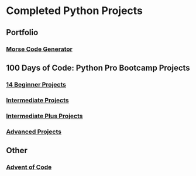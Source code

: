 # Completed Python Projects

## Portfolio
### [Morse Code Generator](https://github.com/rachanahegde/python-morse-code-generator)

## 100 Days of Code: Python Pro Bootcamp Projects
### [14 Beginner Projects](https://github.com/rachanahegde/python-pro-bootcamp-beginner-projects)
### [Intermediate Projects](https://github.com/rachanahegde/python-pro-bootcamp-intermediate-projects)
### [Intermediate Plus Projects](https://github.com/rachanahegde/python-pro-bootcamp-intermediate-plus-projects)
### [Advanced Projects](https://github.com/rachanahegde/python-pro-bootcamp-advanced-projects)

## Other
### [Advent of Code](https://github.com/rachanahegde/python-advent-of-code)
